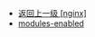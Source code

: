 - [返回上一级 [nginx]](ubuntu/docker/docker-config/nginx/nginx/)
- [modules-enabled](ubuntu/docker/docker-config/nginx/nginx/modules-enabled/)
